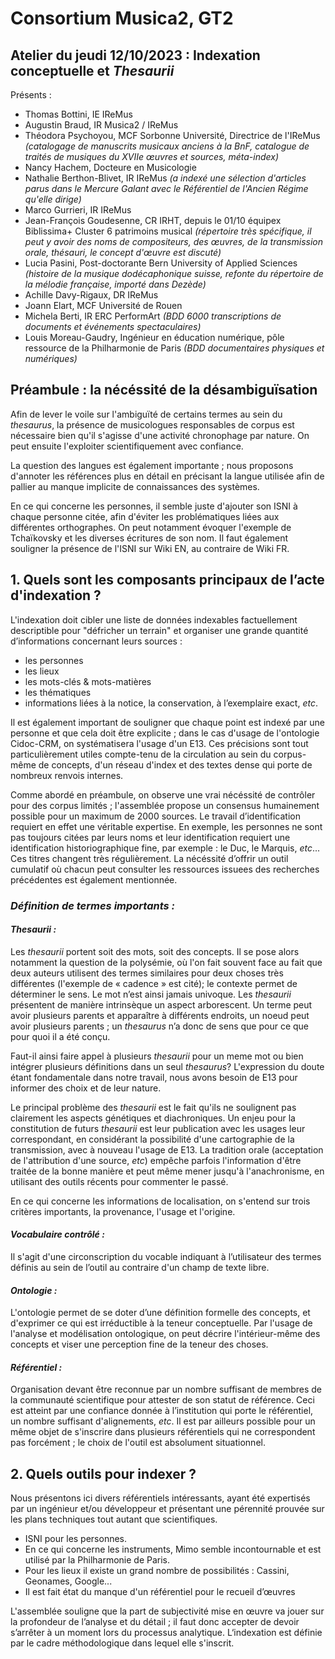 # **Consortium Musica2, GT2**  

## Atelier du jeudi 12/10/2023 : Indexation conceptuelle et _Thesaurii_

Présents :

- Thomas Bottini, IE IReMus  
- Augustin Braud, IR Musica2 / IReMus  
- Théodora Psychoyou, MCF Sorbonne Université, Directrice de l'IReMus *(catalogage de manuscrits musicaux anciens à la BnF, catalogue de traités de musiques du XVIIe œuvres et sources, méta-index)*
- Nancy Hachem, Docteure en Musicologie  
- Nathalie Berthon-Blivet, IR IReMus *(a indexé une sélection d'articles parus dans le Mercure Galant avec le Référentiel de l'Ancien Régime qu'elle dirige)*
- Marco Gurrieri, IR IReMus  
- Jean-François Goudesenne, CR IRHT, depuis le 01/10 équipex Biblissima+ Cluster 6 patrimoins musical *(répertoire très spécifique, il peut y avoir des noms de compositeurs, des œuvres, de la transmission orale, thésauri, le concept d'œuvre est discuté)*
- Lucia Pasini, Post-doctorante Bern University of Applied Sciences *(histoire de la musique dodécaphonique suisse, refonte du répertoire de la mélodie française, importé dans Dezède)*
- Achille Davy-Rigaux, DR IReMus  
- Joann Elart, MCF Université de Rouen  
- Michela Berti, IR ERC PerformArt *(BDD 6000 transcriptions de documents et événements spectaculaires)*
- Louis Moreau-Gaudry, Ingénieur en éducation numérique, pôle ressource de la Philharmonie de Paris *(BDD documentaires physiques et numériques)*

## **Préambule : la nécéssité de la désambiguïsation**

Afin de lever le voile sur l'ambiguïté de certains termes au sein du _thesaurus_, la présence de musicologues responsables de corpus est nécessaire bien qu'il s'agisse d'une activité chronophage par nature. On peut ensuite l'exploiter scientifiquement avec confiance.

La question des langues est également importante ; nous proposons d'annoter les références plus en détail en précisant la langue utilisée afin de pallier au manque implicite de connaissances des systèmes.

En ce qui concerne les personnes, il semble juste d'ajouter son ISNI à chaque personne citée, afin d'éviter les problématiques liées aux différentes orthographes. On peut notamment évoquer l'exemple de Tchaïkovsky et les diverses écritures de son nom. Il faut également souligner la présence de l'ISNI sur Wiki EN, au contraire de Wiki FR.

## **1. Quels sont les composants principaux de l’acte d'indexation ?**

L'indexation doit cibler une liste de données indexables factuellement descriptible pour "défricher un terrain" et organiser une grande quantité d’informations concernant leurs sources :

- les personnes
- les lieux
- les mots-clés & mots-matières
- les thématiques
- informations liées à la notice, la conservation, à l’exemplaire exact, _etc_.

Il est également important de souligner que chaque point est indexé par une personne et que cela doit être explicite ; dans le cas d'usage de l'ontologie Cidoc-CRM, on systématisera l'usage d'un E13. Ces précisions sont tout particulièrement utiles compte-tenu de la circulation au sein du corpus-même de concepts, d'un réseau d'index et des textes dense qui porte de nombreux renvois internes.

Comme abordé en préambule, on observe une vrai nécéssité de contrôler pour des corpus limités ; l'assemblée propose un consensus humainement possible pour un maximum de 2000 sources. Le travail d’identification requiert en effet une véritable expertise. En exemple, les personnes ne sont pas toujours citées par leurs noms et leur identification requiert une identification historiographique fine, par exemple : le Duc, le Marquis, _etc_... Ces titres changent très régulièrement. La nécéssité d’offrir un outil cumulatif où chacun peut consulter les ressources issuees des recherches précédentes est également mentionnée.

### **_Définition de termes importants :_**  

#### _Thesaurii :_  

Les _thesaurii_ portent soit des mots, soit des concepts. Il se pose alors notamment la question de la polysémie, où l'on fait souvent face au fait que deux auteurs utilisent des termes similaires pour deux choses très différentes (l'exemple de « cadence » est cité); le contexte permet de déterminer le sens. Le mot n’est ainsi jamais univoque. Les _thesaurii_ présentent de manière intrinsèque un aspect arborescent. Un terme peut avoir plusieurs parents et apparaître à différents endroits, un noeud peut avoir plusieurs parents ; un _thesaurus_ n’a donc de sens que pour ce que pour quoi il a été conçu.

Faut-il ainsi faire appel à plusieurs _thesaurii_ pour un meme mot ou bien intégrer plusieurs définitions dans un seul _thesaurus_? L'expression du doute étant fondamentale dans notre travail, nous avons besoin de E13 pour informer des choix et de leur nature. 

Le principal problème des _thesaurii_ est le fait qu'ils ne soulignent pas clairement les aspects génétiques et diachroniques. Un enjeu pour la constitution de futurs _thesaurii_ est leur publication avec les usages leur correspondant, en considérant la possibilité d'une cartographie de la transmission, avec à nouveau l'usage de E13. La tradition orale (acceptation de l'attribution d'une source, _etc_) empêche parfois l'information d'être traitée de la bonne manière et peut même mener jusqu'à l'anachronisme, en utilisant des outils récents pour commenter le passé.

En ce qui concerne les informations de localisation, on s'entend sur trois critères importants, la provenance, l'usage et l'origine. 

#### _Vocabulaire contrôlé :_  

Il s'agit d'une circonscription du vocable indiquant à l’utilisateur des termes définis au sein de l’outil au contraire d'un champ de texte libre. 

#### _Ontologie :_  

L'ontologie permet de se doter d’une définition formelle des concepts, et d'exprimer ce qui est irréductible à la teneur conceptuelle. Par l'usage de l'analyse et  modélisation ontologique, on peut décrire l'intérieur-même des concepts et viser une perception fine de la teneur des choses.

#### _Référentiel :_   

Organisation devant être reconnue par un nombre suffisant de membres de la communauté scientifique pour attester de son statut de référence. Ceci est atteint par une confiance donnée à l’institution qui porte le référentiel, un nombre suffisant d'alignements, _etc_. Il est par ailleurs possible pour un même objet de s'inscrire dans plusieurs référentiels qui ne correspondent pas forcément ; le choix de l'outil est absolument situationnel.

## **2. Quels outils pour indexer ?** 

Nous présentons ici divers référentiels intéressants, ayant été expertisés par un ingénieur et/ou développeur et présentant une pérennité prouvée sur les plans techniques tout autant que scientifiques. 
- ISNI pour les personnes.
- En ce qui concerne les instruments, Mimo semble incontournable et est utilisé par la Philharmonie de Paris.
- Pour les lieux il existe un grand nombre de possibilités : Cassini, Geonames, Google...
- Il est fait état du manque d'un référentiel pour le recueil d’œuvres 

L'assemblée souligne que la part de subjectivité mise en œuvre va jouer sur la profondeur de l’analyse et du détail ; il faut donc accepter de devoir s’arrêter à un moment lors du processus analytique. L‘indexation est définie par le cadre méthodologique dans lequel elle s'inscrit.





